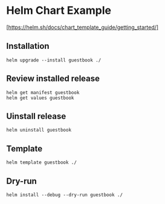 # Helm Chart Example

[https://helm.sh/docs/chart_template_guide/getting_started/]

## Installation

```shell
helm upgrade --install guestbook ./
```

## Review installed release

```shell
helm get manifest guestbook
helm get values guestbook
```

## Uinstall release

```shell
helm uninstall guestbook
```

## Template

```shell
helm template guestbook ./
```

## Dry-run

```shell
helm install --debug --dry-run guestbook ./
```